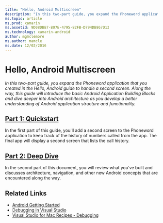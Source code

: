 ```yaml
---
title: "Hello, Android Multiscreen"
description: "In this two-part guide, you expand the Phoneword application that you created in the Hello, Android guide to handle a second screen. Along the way, this guide will introduce the basic Android Application Building Blocks and dive deeper into Android architecture as you develop a better understanding of Android application structure and functionality."
ms.topic: article
ms.prod: xamarin
ms.assetid: 9D08DBB7-B07E-4795-82FB-D794DB867D13
ms.technology: xamarin-android
author: mgmclemore
ms.author: mamcle
ms.date: 12/02/2016
---
```


# Hello, Android Multiscreen

_In this two-part guide, you expand the Phoneword application that you created in the Hello, Android guide to handle a second screen. Along the way, this guide will introduce the basic Android Application Building Blocks and dive deeper into Android architecture as you develop a better understanding of Android application structure and functionality._

##  [Part 1: Quickstart](~/android/get-started/hello-android-multiscreen/hello-android-multiscreen-quickstart.md)

In the first part of this guide, you'll add a second screen to the
Phoneword application to keep track of the history of numbers called
from the app. The final app will display a second screen that lists
the call history.

##  [Part 2: Deep Dive](~/android/get-started/hello-android-multiscreen/hello-android-multiscreen-deepdive.md)

In the second part of this document, you will review what you've built
and discusses architecture, navigation, and other new Android concepts
that are encountered along the way.


## Related Links

- [Android Getting Started](http://developer.android.com/training/index.html)
- [Debugging in Visual Studio](http://msdn.microsoft.com/en-us/library/k0k771bt%28v=vs.90%29.aspx)
- [Visual Studio for Mac Recipes - Debugging](https://developer.xamarin.com/recipes/cross-platform/ide/debugging/)

